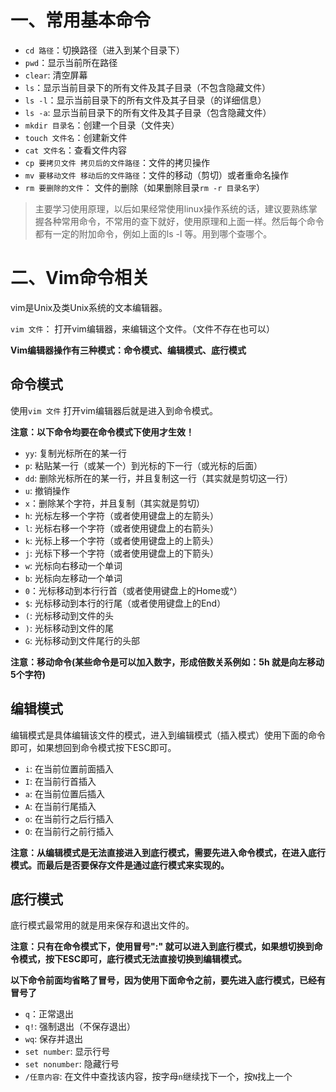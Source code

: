 # 一、常用基本命令

- `cd 路径`：切换路径（进入到某个目录下） 
- `pwd`：显示当前所在路径
- `clear`: 清空屏幕
- `ls`：显示当前目录下的所有文件及其子目录（不包含隐藏文件）
- `ls -l`：显示当前目录下的所有文件及其子目录（的详细信息）
- `ls -a`: 显示当前目录下的所有文件及其子目录（包含隐藏文件）
- `mkdir 目录名`：创建一个目录（文件夹）
- `touch 文件名`：创建新文件
- `cat 文件名`：查看文件内容
- `cp 要拷贝文件 拷贝后的文件路径`：文件的拷贝操作
- `mv 要移动文件 移动后的文件路径`：文件的移动（剪切）或者重命名操作
- `rm 要删除的文件`： 文件的删除（如果删除目录`rm -r 目录名字`）

> 主要学习使用原理，以后如果经常使用linux操作系统的话，建议要熟练掌握各种常用命令，不常用的查下就好，使用原理和上面一样。然后每个命令都有一定的附加命令，例如上面的ls -l 等。用到哪个查哪个。

# 二、Vim命令相关

vim是Unix及类Unix系统的文本编辑器。

`vim 文件`： 打开vim编辑器，来编辑这个文件。（文件不存在也可以）

**Vim编辑器操作有三种模式：命令模式、编辑模式、底行模式**

## 命令模式

使用`vim 文件` 打开vim编辑器后就是进入到命令模式。

**注意：以下命令均要在命令模式下使用才生效！**

- `yy`: 复制光标所在的某一行
- `p`: 粘贴某一行（或某一个）到光标的下一行（或光标的后面）
- `dd`: 删除光标所在的某一行，并且复制这一行（其实就是剪切这一行）
- `u`: 撤销操作
- `x`：删除某个字符，并且复制（其实就是剪切）
- `h`: 光标左移一个字符（或者使用键盘上的左箭头）
- `l`: 光标右移一个字符（或者使用键盘上的右箭头）
- `k`: 光标上移一个字符（或者使用键盘上的上箭头）
- `j`: 光标下移一个字符（或者使用键盘上的下箭头）
- `w`: 光标向右移动一个单词
- `b`: 光标向左移动一个单词
- `0`：光标移动到本行行首（或者使用键盘上的Home或^）
- `$`:  光标移动到本行的行尾（或者使用键盘上的End）
- `(`: 光标移动到文件的头
- `)`: 光标移动到文件的尾
- `G`: 光标移动到文件尾行的头部

**注意：移动命令(某些命令是可以加入数字，形成倍数关系例如：5h 就是向左移动5个字符)**

## 编辑模式

编辑模式是具体编辑该文件的模式，进入到编辑模式（插入模式）使用下面的命令即可，如果想回到命令模式按下ESC即可。

- `i`: 在当前位置前面插入
- `I`: 在当前行首插入
- `a`: 在当前位置后插入
- `A`: 在当前行尾插入
- `o`: 在当前行之后行插入
- `O`: 在当前行之前行插入

**注意：从编辑模式是无法直接进入到底行模式，需要先进入命令模式，在进入底行模式。而最后是否要保存文件是通过底行模式来实现的。**

## 底行模式

底行模式最常用的就是用来保存和退出文件的。

**注意：只有在命令模式下，使用冒号":" 就可以进入到底行模式，如果想切换到命令模式，按下ESC即可，底行模式无法直接切换到编辑模式。**

**以下命令前面均省略了冒号，因为使用下面命令之前，要先进入底行模式，已经有冒号了**

- `q`：正常退出
- `q!`: 强制退出（不保存退出）
- `wq`: 保存并退出
- `set number`: 显示行号
- `set nonumber`: 隐藏行号
- `/任意内容`: 在文件中查找该内容，按字母`n`继续找下一个，按`N`找上一个

